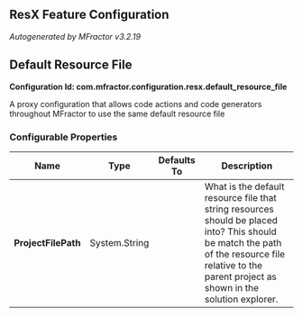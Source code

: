## ResX Feature Configuration
*Autogenerated by MFractor v3.2.19*
## Default Resource File

**Configuration Id: com.mfractor.configuration.resx.default_resource_file**

A proxy configuration that allows code actions and code generators throughout MFractor to use the same default resource file


### Configurable Properties

| Name | Type | Defaults To | Description |
|------|------|-------------|-------------|
| **ProjectFilePath** | System.String |  | What is the default resource file that string resources should be placed into? This should be match the path of the resource file relative to the parent project as shown in the solution explorer. |

